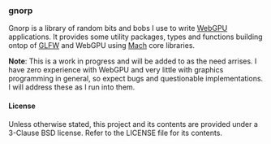 ### gnorp

Gnorp is a library of random bits and bobs I use to write [WebGPU][1] applications. It provides some utility packages, types and functions building ontop of [GLFW][2] and WebGPU using [Mach][3] core libraries.

**Note**: This is a work in progress and will be added to as the need arrises. I have zero experience with WebGPU and very little with graphics programming in general, so expect bugs and questionable implementations. I will address these as I run into them.

[1]: https://www.w3.org/TR/webgpu/
[2]: https://www.glfw.org/Version-3.3-released.html
[3]: https://github.com/hexops/mach


#### License

Unless otherwise stated, this project and its contents are provided under a
3-Clause BSD license. Refer to the LICENSE file for its contents.